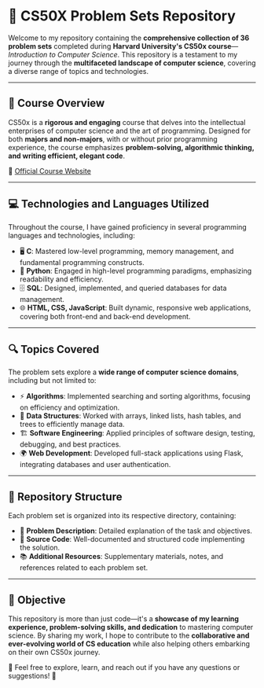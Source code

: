 # 🚀 CS50X Problem Sets Repository

Welcome to my repository containing the **comprehensive collection of 36 problem sets** completed during **Harvard University's CS50x course**—*Introduction to Computer Science*. This repository is a testament to my journey through the **multifaceted landscape of computer science**, covering a diverse range of topics and technologies.

---

## 🎯 Course Overview
CS50x is a **rigorous and engaging** course that delves into the intellectual enterprises of computer science and the art of programming. Designed for both **majors and non-majors**, with or without prior programming experience, the course emphasizes **problem-solving, algorithmic thinking, and writing efficient, elegant code**.

🔗 [Official Course Website](https://cs50.harvard.edu/x/2024/)

---

## 💻 Technologies and Languages Utilized
Throughout the course, I have gained proficiency in several programming languages and technologies, including:

- 🖥 **C**: Mastered low-level programming, memory management, and fundamental programming constructs.
- 🐍 **Python**: Engaged in high-level programming paradigms, emphasizing readability and efficiency.
- 🗄 **SQL**: Designed, implemented, and queried databases for data management.
- 🌐 **HTML, CSS, JavaScript**: Built dynamic, responsive web applications, covering both front-end and back-end development.

---

## 🔍 Topics Covered
The problem sets explore a **wide range of computer science domains**, including but not limited to:

- ⚡ **Algorithms**: Implemented searching and sorting algorithms, focusing on efficiency and optimization.
- 📂 **Data Structures**: Worked with arrays, linked lists, hash tables, and trees to efficiently manage data.
- 🏗 **Software Engineering**: Applied principles of software design, testing, debugging, and best practices.
- 🌍 **Web Development**: Developed full-stack applications using Flask, integrating databases and user authentication.


---

## 📁 Repository Structure
Each problem set is organized into its respective directory, containing:

- 📜 **Problem Description**: Detailed explanation of the task and objectives.  
- 💾 **Source Code**: Well-documented and structured code implementing the solution.  
- 📚 **Additional Resources**: Supplementary materials, notes, and references related to each problem set.  

---

## 🎯 Objective
This repository is more than just code—it's a **showcase of my learning experience, problem-solving skills, and dedication** to mastering computer science. By sharing my work, I hope to contribute to the **collaborative and ever-evolving world of CS education** while also helping others embarking on their own CS50x journey.

📢 Feel free to explore, learn, and reach out if you have any questions or suggestions! 🚀
